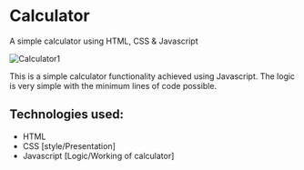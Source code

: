 # Calculator
A simple calculator using HTML, CSS &amp; Javascript

![Calculator1](https://user-images.githubusercontent.com/76028764/106243354-42e1a080-622f-11eb-84a0-19376917ec94.png)

This is a simple calculator functionality achieved using Javascript. The logic is very simple with the minimum lines of code possible.


## Technologies used: 
- HTML
- CSS [style/Presentation]
- Javascript [Logic/Working of calculator]

